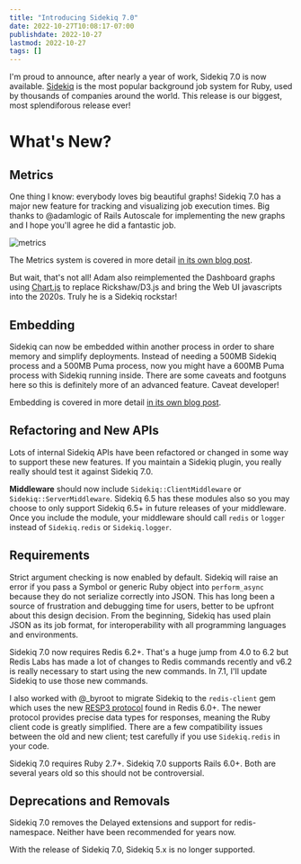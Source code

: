 ```yaml
---
title: "Introducing Sidekiq 7.0"
date: 2022-10-27T10:08:17-07:00
publishdate: 2022-10-27
lastmod: 2022-10-27
tags: []
---
```


I'm proud to announce, after nearly a year of work, Sidekiq 7.0 is now available.
[Sidekiq](https://sidekiq.org) is the most popular background job system for Ruby, used by thousands of companies around the world.
This release is our biggest, most splendiforous release ever!

# What's New?

## Metrics

One thing I know: everybody loves big beautiful graphs!
Sidekiq 7.0 has a major new feature for tracking and visualizing job execution times.
Big thanks to @adamlogic of Rails Autoscale for implementing the new graphs and I hope you'll agree he did a fantastic job.

![metrics](https://github.com/mperham/sidekiq/raw/main/examples/metrics.png)

The Metrics system is covered in more detail [in its own blog post](https://www.mikeperham.com/2022/10/27/sidekiq-7.0-metrics/).

But wait, that's not all! Adam also reimplemented the Dashboard graphs using [Chart.js](https://chartjs.org) to replace Rickshaw/D3.js and bring the Web UI javascripts into the 2020s.
Truly he is a Sidekiq rockstar!

## Embedding

Sidekiq can now be embedded within another process in order to share memory and simplify deployments.
Instead of needing a 500MB Sidekiq process and a 500MB Puma process, now you might have a 600MB Puma process with Sidekiq running inside.
There are some caveats and footguns here so this is definitely more of an advanced feature.
Caveat developer!

Embedding is covered in more detail [in its own blog post](https://www.mikeperham.com/2022/10/27/sidekiq-7.0-embedding/).

## Refactoring and New APIs

Lots of internal Sidekiq APIs have been refactored or changed in some way to support these new features. If you maintain a Sidekiq plugin, you really really should test it against Sidekiq 7.0.

**Middleware** should now include `Sidekiq::ClientMiddleware` or `Sidekiq::ServerMiddleware`.
Sidekiq 6.5 has these modules also so you may choose to only support Sidekiq 6.5+ in future releases of your middleware. Once you include the module, your middleware should call `redis` or `logger` instead of `Sidekiq.redis` or `Sidekiq.logger`.

## Requirements

Strict argument checking is now enabled by default. Sidekiq will raise an error if you pass a Symbol or generic Ruby object into `perform_async` because they do not serialize correctly into JSON.
This has long been a source of frustration and debugging time for users, better to be upfront about this design decision. From the beginning, Sidekiq has used plain JSON as its job format, for interoperability with all programming languages and environments.

Sidekiq 7.0 now requires Redis 6.2+. That's a huge jump from 4.0 to 6.2 but Redis Labs has made a lot of changes to Redis commands recently and v6.2 is really necessary to start using the new commands. In 7.1, I'll update Sidekiq to use those new commands.

I also worked with @_byroot to migrate Sidekiq to the `redis-client` gem which uses the new [RESP3 protocol](https://github.com/antirez/RESP3/blob/master/spec.md) found in Redis 6.0+.
The newer protocol provides precise data types for responses, meaning the Ruby client code is greatly simplified.
There are a few compatibility issues between the old and new client; test carefully if you use `Sidekiq.redis` in your code.

Sidekiq 7.0 requires Ruby 2.7+. Sidekiq 7.0 supports Rails 6.0+. Both are several years old so this should not be controversial.

## Deprecations and Removals

Sidekiq 7.0 removes the Delayed extensions and support for redis-namespace. Neither have been recommended for years now.

With the release of Sidekiq 7.0, Sidekiq 5.x is no longer supported.